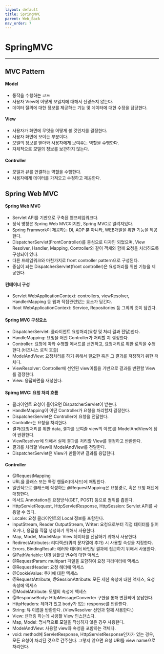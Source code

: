 ```yaml
---
layout: default
title: SpringMVC
parent: Web_Back
nav_order: 7
---
```


# SpringMVC

---

## MVC Pattern

#### Model

- 동작을 수행하는 코드
- 사용자 View에 어떻게 보일지에 대해서 신경쓰지 않는다.
- 데이터 질의에 대한 정보를 제공하는 기능 및 데이터에 대한 수정을 담당한다.

#### View

- 사용자가 화면에 무엇을 어떻게 볼 것인지를 결정한다.
- 사용자 화면에 보이는 부분이다.
- 모델의 정보를 받아와 사용자에게 보여주는 역할을 수행한다.
- 자체적으로 모델의 정보를 보관하지 않는다.

#### Controller

- 모델과 뷰를 연결하는 역할을 수행한다.
- 사용자에게 데이터를 가져오고 수정하고 제공한다.

## Spring Web MVC

#### Spring Web MVC

- Servlet API를 기반으로 구축된 웹프레임워크다.
- 정식 명칭은 Spring Web MVC이지만, Spring MVC로 알려져있다.
- Spring Framwork이 제공하는 DI, AOP 뿐 아니라, WEB개발을 위한 기능을 제공한다.
- DispatcherServlet(FrontController)를 중심으로 디자인 되었으며, View Resolver, Handler, Mapping, Controller와 같이 객체와 함께 요청을 처리하도록 구성되어 있다.
- 다른 프레임워크와 마찬가지로 front controller pattern으로 구성된다.
- 중심이 되는 DispatcherServlet(front controller)은 요청처리를 위한 기능을 제공한다.

#### 컨테이너 구성

- Servlet WebApplicationContext: controllers, viewResolver, HandlerMapping 등 웹과 직접관련있는 요소가 담긴다.
- Root WebApplicationContext: Service, Repositories 등 그외의 것이 담긴다.

#### Spring MVC 구성요소

- DispatcherServlet: 클라이언트 요청처리(요청 및 처리 결과 전달)한다.
- HandleMapping: 요청을 어떤 Controller가 처리할 지 결정한다.
- Controller: 요청에 따라 수행할 메서드를 선언하고, 요청처리르 위한 로직을 수행한다.(비즈니스 로직 호출)
- ModelAndView: 요청처리를 하기 위해서 필요한 혹은 그 결과를 저장하기 위한 객체다.
- ViewResolver: Controller에 선언된 view이름을 기반으로 결과를 반환할 View를 결정한다.
- View: 응답화면을 새성한다.

#### Spirng MVC: 요청 처리 흐름

- 클라이언트 요청이 들어오면 DispatcherServlet이 받는다.
- HandleMapping이 어떤 Controller가 요청을 처리할지 결정한다.
- DispatcherServlet은 Controller에 요청을 전달한다.
- Controller는 요청을 처리한다.
- 결과(요청처리를 위한 data, 결과를 보여줄 view의 이름)를 ModelAndView에 담아 반환한다.
- ViewResolver에 의해서 실제 결과를 처리할 View를 결정하고 반환한다.
- 결과를 처리할 View에 ModelAndView를 전달한다.
- DispatcherServlet은 View가 만들어낸 결과를 응답한다.

#### Controller

- @RequestMapping
- URL을 클래스 또는 특정 핸들러(메서드)에 매핑한다.
- 일반적으로 클래스에 작성하는 @RequestMapping은 요청경로, 혹은 요청 패턴에 매칭한다.
- 메서드 Annotation은 요청방식(GET, POST) 등으로 범위를 좁힌다.
- HttpServletRequest, HttpServletResponse, HttpSession: Servlet API를 사용할 수 있다.
- Locale: 요청 클라이언트의 Local 정보를 포함한다.
- InputStream, Reader OutputStream, Writer: 요청으로부터 직접 데이터를 읽어오거나, 응답을 직접 생성하기 위해서 사용한다.
- Map, Model, ModelMap: View 데이터를 전달하기 위해서 사용한다.
- RedirectAttributes: 리디렉션(쿼리 문자열에 추가) 시 사용할 속성을 지정한다.
- Errors, BindingResult: 에러와 데이터 바인딩 결과에 접근하기 위해서 사용한다.
- @PathVariable: URI 템플릿 변수에 대한 액세스
- @RequestParam: multipart 파일을 포함하여 요청 파라미터에 액세스
- @RequestHeader: 요청 헤더에 액세스
- @CookieValue: 쿠키에 대한 액세스
- @RequestAttribute, @SessionAttribute: 모든 세션 속성에 대한 액세스, 요청 속성에 액세스
- @ModelAttribute: 모델의 속성에 액세스
- @ResponseBody: HttpMessageConverter 구현을 통해 변환되어 응답한다.
- HttpHeaders: 헤더가 있고 body가 없는 response를 반환한다.
- String: 뷰 이름을 반환한다. (ViewResolver 선언과 함께 사용한다.)
- View: 렌더링 하는데 사용할 View 인스턴스다.
- Map, Model: 명시적으로 모델을 작성하지 않은 경우 사용한다.
- ModelAndView: 사용할 view와 속성을 포함하는 객체다.
- void: method에 ServletResponse, HttpServletResponse인자가 있는 경우, 모든 요청이 처리된 것으로 간주한다. 그렇지 않으면 요청 URI를 view name으로 처리한다.
